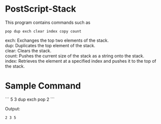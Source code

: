 # PostScript-Stack
This program contains commands such as
```
pop dup exch clear index copy count
```

exch: Exchanges the top two elements of the stack.<br>
dup: Duplicates the top element of the stack.<br>
clear: Clears the stack.<br>
count: Pushes the current size of the stack as a string onto the stack.<br>
index: Retrieves the element at a specified index and pushes it to the top of the stack.<br>

<h1>Sample Command</h1>
```
5 3 dup exch pop 2
```

Output:
```
2 3 5
```
